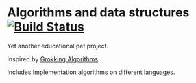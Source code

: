 # Algorithms and data structures [![Build Status](https://travis-ci.org/vkhv/algorithms-and-data-structures.svg?branch=master)](https://travis-ci.org/vkhv/algorithms-and-data-structures)

Yet another educational pet project.

Inspired by [Grokking Algorithms](https://www.manning.com/bhargava).

Includes Implementation algorithms on different languages.
